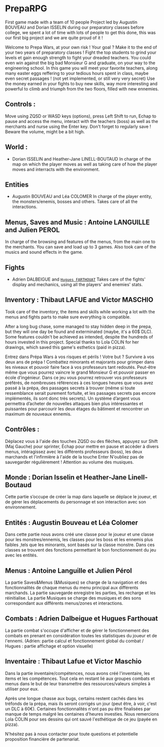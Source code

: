 # PrepaRPG
First game made with a team of 10 people
Project led by Augustin BOUVEAU and Dorian ISSELIN during our preparatory classes before college, we spent a lot of time with lots of people to get this done, this was our first big project and we are quite proud of it !

Welcome to Prepa Wars, at your own risk !
Your goal ? Make it to the end of your two years of preparatory classes ! Fight the top students to grind your levels et gain enough strength to fight your dreaded teachers. You could even win against the big bad Monsieur G and graduate, on your way to the engineering school.
In this game you will meet your favorite teachers, along many easter eggs reffering to your tedious hours spent in class, maybe even secret passages ! (not yet implemented, or still very very secret)
Use the money earned in your fights to buy new skills, way more interesting and powerful to climb and triumph from the two floors, filled with new ennemies.

## Controls :
Move using ZQSD or WASD keys (options), press Left Shift to run, Echap to pause and access the menu, interact with the teachers (boss) as well as the merchants and nurse using the Enter key.
Don't forget to regularly save !
Beware the volume, might be a bit high.

## World :
* Dorian ISSELIN and Heather-Jane LINELL-BOUTAUD
In charge of the map on which the player moves as well as taking care of how the player moves and interracts with the environment.

## Entities
* Augustin BOUVEAU and Léa COLOMER
In charge of the player entity, the monsters/enemis, bosses and others. Takes care of all the interactions.

## Menus, Saves and Music : Antoine LANGUILLE and Julien PEROL
In charge of the browsing and features of the menus, from the main one to the merchants. You can save and load up to 3 games. 
Also took care of the musics and sound effects in the game.

## Fights
* Adrien DALBEIGUE and [`Hugues FARTHOUAT`](https://github.com/HuguesFARTH)
Takes care of the fights' display and mechanics, using all the players' and enemies' stats. 

## Inventory : Thibaut LAFUE and Victor MASCHIO
Took care of the inventory, the items and skills while working a lot with the menus and fights parts to make sure everything is compatible.


After a long bug chase, some managed to stay hidden deep in the prepa, but they will one day be found and exterminated (maybe, it's a 60$ DLC).
Some features couldn't be achieved as intended, despite the hundreds of hours invested in this project.
Special thanks to Lola COLIN for her drawings, which saved this game's esthetics (paid in pizza).







Entrez dans Prépa Wars à vos risques et périls !
Votre but ? Survivre à vos deux ans de prépa ! Combattez minorants et majorants pour grimper dans les niveaux et pouvoir faire face à vos professeurs tant redoutés. Peut-être même que vous pourrez vaincre le grand Monsieur G et pouvoir passer en école d’ingénieur.
Dans ce jeu vous pourrez retrouver vos professeurs préférés, de nombreuses références à ces longues heures que vous avez passé à la prépa, des passages secrets à trouver (même si toute ressemblance serait purement fortuite, et les passages secrets pas encore implémentés, ils sont donc très secrets).
Un système d’argent vous permettra d’acheter de nouvelles attaques bien plus intéressantes et puissantes pour parcourir les deux étages du bâtiment et rencontrer un maximum de nouveaux ennemis.
 
## Contrôles : 
Déplacez vous à l'aide des touches ZQSD ou des flêches, appuyez sur Shift (Maj Gauche) pour sprinter, Échap pour mettre en pause et accèder à divers menus, intéragissez avec les différents professeurs (boss), les deux marchands et l'infirmière à l'aide de la touche Enter
N'oubliez pas de sauvegarder régulièrement !
Attention au volume des musiques.

## Monde : Dorian Isselin et Heather-Jane Linell-Boutaud
Cette partie s’occupe de créer la map dans laquelle se déplace le joueur, et de gérer les déplacements du personnage et son interaction avec son environnement.

 
## Entités : Augustin Bouveau et Léa Colomer
Dans cette partie nous avons créé une classe pour le joueur et une classe pour les monstres/ennemis, les classes pour les boss et les ennemis plus faibles ,tels que les minorants, sont basés sur la classe monstre. Dans ces classes se trouvent des fonctions permettant le bon fonctionnement du jeu avec les entités.

 
## Menus : Antoine Languille et Julien Pérol
La partie Saves&Menus (&Musiques) se charge de la navigation et des fonctionnalités de chaque menus du menu principal aux différents marchands. La partie sauvegarde enregistre les parties, les recharge et les réinitialise. La partie Musiques se charge des musiques et des sons correspondant aux différents menus/zones et interactions.
 
## Combats : Adrien Dalbeigue et Hugues Farthouat
La partie combat s'occupe d'afficher et de gérer le fonctionnement des combats en  prenant en considération toutes les statistiques du joueur et de l'ennemi. (Adrien: partie calcul et fonctionnement global du combat / Hugues : partie affichage et option visuelle) 

 
## Inventaire : Thibaut Lafue et Victor Maschio
Dans la partie inventaire/compétences, nous avons créé l'inventaire, les items et les compétences. Tout cela en restant lié aux groupes combats et menus dans le but de leur transmettre des ressources/valeurs simples à utiliser pour eux.


Après une longue chasse aux bugs, certains restent cachés dans les tréfonds de la prépa, mais ils seront corrigés un jour (peut être, à voir, c'est un DLC à 60€).
Certaines fonctionnalités n'ont pas pu être finalisées par manque de temps malgré les centaines d'heures investies.
Nous remercions Lola COLIN pour ses dessins qui ont sauvé l'esthétique de ce jeu (payée en pizza).

N'hésitez pas à nous contacter pour toute questions et potentielle proposition financière de partenariat.
